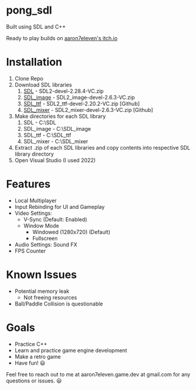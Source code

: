 # pong_sdl
Built using SDL and C++

Ready to play builds on [aaron7eleven's itch.io](https://aaron7eleven.itch.io/pong-sdl)

# Installation
1. Clone Repo
2. Download SDL libraries
   1. [SDL](https://github.com/libsdl-org/SDL/releases/tag/release-2.28.4) - SDL2-devel-2.28.4-VC.zip
   2. [SDL_image](https://github.com/libsdl-org/SDL_image/releases/tag/release-2.6.3) - SDL2_image-devel-2.6.3-VC.zip
   3. [SDL_ttf](https://github.com/libsdl-org/SDL_ttf/releases/tag/release-2.20.2) - SDL2_ttf-devel-2.20.2-VC.zip [Github]
   4. [SDL_mixer](https://github.com/libsdl-org/SDL_mixer/releases/tag/release-2.6.3) - SDL2_mixer-devel-2.6.3-VC.zip [Github]
3. Make directories for each SDL library
   1. SDL - C:\SDL
   2. SDL_image - C:\SDL_image
   3. SDL_ttf - C:\SDL_ttf
   4. SDL_mixer - C:\SDL_mixer
4. Extract .zip of each SDL libraries and copy contents into respective SDL library directory
5. Open Visual Studio (I used 2022)

# Features
- Local Multiplayer
- Input Rebinding for UI and Gameplay
- Video Settings: 
  - V-Sync (Default: Enabled)
  - Window Mode
    - Windowed (1280x720) (Default)
    - Fullscreen
- Audio Settings: Sound FX
- FPS Counter

# Known Issues
- Potential memory leak
  - Not freeing resources
- Ball/Paddle Collision is questionable

# Goals
- Practice C++
- Learn and practice game engine development
- Make a retro game
- Have fun! 😃

Feel free to reach out to me at aaron7eleven.game.dev at gmail.com for any questions or issues. 😃
